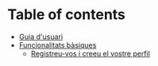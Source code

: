 # Table of contents

* [Guia d'usuari](README.md)
* [Funcionalitats bàsiques](basic-features/README.md)
  * [Registreu-vos i creeu el vostre perfil](basic-features/register-and-create-your-profile.md)
